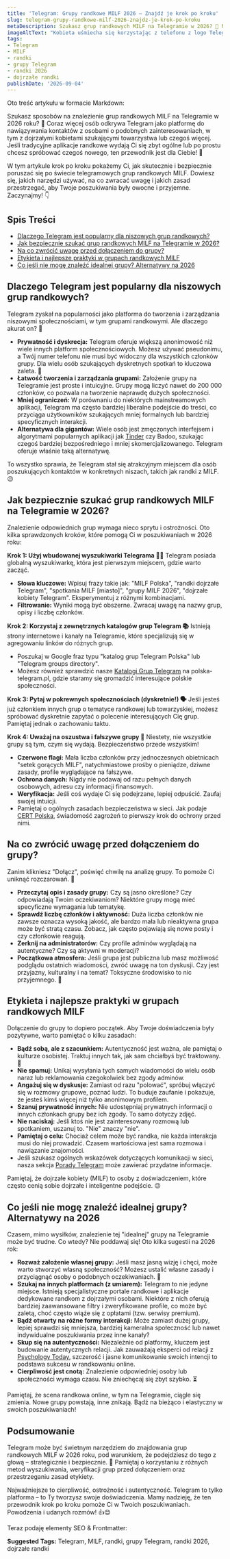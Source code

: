 ```yaml
---
title: 'Telegram: Grupy randkowe MILF 2026 – Znajdź je krok po kroku'
slug: telegram-grupy-randkowe-milf-2026-znajdz-je-krok-po-kroku
metaDescription: Szukasz grup randkowych MILF na Telegramie w 2026? 💖 Nasz przewodnik krok po kroku pomoże Ci bezpiecznie znaleźć i dołączyć do najlepszych społeczności!
imageAltText: "Kobieta uśmiecha się korzystając z telefonu z logo Telegram, symbolizując randki online z MILF.\n\n    *   Anchor Text: Katalogi Grup Telegram\n    *   Target Path: `/katalogi`\n*   **Embedded 2:**\n    *   Anchor Text: Porady Telegram\n    *   Target Path: `/porady/telegram`\n*   **Additional Suggestion 1:**\n    *   Phrase in article: \"Jeśli tradycyjne aplikacje randkowe wydają Ci się zbyt ogólne...\"\n    *   Suggested Anchor Text: tradycyjne aplikacje randkowe\n    *   Suggested Target Path: `/artykuly/alternatywy-dla-tindera` (lub inna strona porównująca/opisująca aplikacje randkowe)\n*   **Additional Suggestion 2:**\n    *   Phrase in article: \"...bezpieczeństwo przede wszystkim!\" (w sekcji o oszustwach)\n    *   Suggested Anchor Text: bezpieczeństwo przede wszystkim\n    *   Suggested Target Path: `/bezpieczenstwo/telegram` (lub ogólna kategoria o bezpieczeństwie online na stronie)"
tags:
- Telegram
- MILF
- randki
- grupy Telegram
- randki 2026
- dojrzałe randki
publishDate: '2026-09-04'
---
```


Oto treść artykułu w formacie Markdown:

Szukasz sposobów na znalezienie grup randkowych MILF na Telegramie w 2026 roku? 🤔 Coraz więcej osób odkrywa Telegram jako platformę do nawiązywania kontaktów z osobami o podobnych zainteresowaniach, w tym z dojrzałymi kobietami szukającymi towarzystwa lub czegoś więcej. Jeśli tradycyjne aplikacje randkowe wydają Ci się zbyt ogólne lub po prostu chcesz spróbować czegoś nowego, ten przewodnik jest dla Ciebie! 🚀

W tym artykule krok po kroku pokażemy Ci, jak skutecznie i bezpiecznie poruszać się po świecie telegramowych grup randkowych MILF. Dowiesz się, jakich narzędzi używać, na co zwracać uwagę i jakich zasad przestrzegać, aby Twoje poszukiwania były owocne i przyjemne. Zaczynajmy! 👇

## Spis Treści
- [Dlaczego Telegram jest popularny dla niszowych grup randkowych?](#dlaczego-telegram-jest-popularny-dla-niszowych-grup-randkowych)
- [Jak bezpiecznie szukać grup randkowych MILF na Telegramie w 2026?](#jak-bezpiecznie-szukac-grup-randkowych-milf-na-telegramie-w-2026)
- [Na co zwrócić uwagę przed dołączeniem do grupy?](#na-co-zwrocic-uwage-przed-dołaczeniem-do-grupy)
- [Etykieta i najlepsze praktyki w grupach randkowych MILF](#etykieta-i-najlepsze-praktyki-w-grupach-randkowych-milf)
- [Co jeśli nie mogę znaleźć idealnej grupy? Alternatywy na 2026](#co-jesli-nie-moge-znalezc-idealnej-grupy-alternatywy-na-2026)

## Dlaczego Telegram jest popularny dla niszowych grup randkowych?

Telegram zyskał na popularności jako platforma do tworzenia i zarządzania niszowymi społecznościami, w tym grupami randkowymi. Ale dlaczego akurat on? 🤔

*   **Prywatność i dyskrecja:** Telegram oferuje większą anonimowość niż wiele innych platform społecznościowych. Możesz używać pseudonimu, a Twój numer telefonu nie musi być widoczny dla wszystkich członków grupy. Dla wielu osób szukających dyskretnych spotkań to kluczowa zaleta. 🤫
*   **Łatwość tworzenia i zarządzania grupami:** Założenie grupy na Telegramie jest proste i intuicyjne. Grupy mogą liczyć nawet do 200 000 członków, co pozwala na tworzenie naprawdę dużych społeczności.
*   **Mniej ograniczeń:** W porównaniu do niektórych mainstreamowych aplikacji, Telegram ma często bardziej liberalne podejście do treści, co przyciąga użytkowników szukających mniej formalnych lub bardziej specyficznych interakcji.
*   **Alternatywa dla gigantów:** Wiele osób jest zmęczonych interfejsem i algorytmami popularnych aplikacji jak [Tinder](https://tinder.com) czy Badoo, szukając czegoś bardziej bezpośredniego i mniej skomercjalizowanego. Telegram oferuje właśnie taką alternatywę.

To wszystko sprawia, że Telegram stał się atrakcyjnym miejscem dla osób poszukujących kontaktów w konkretnych niszach, takich jak randki z MILF. 😉

## Jak bezpiecznie szukać grup randkowych MILF na Telegramie w 2026?

Znalezienie odpowiednich grup wymaga nieco sprytu i ostrożności. Oto kilka sprawdzonych kroków, które pomogą Ci w poszukiwaniach w 2026 roku:

**Krok 1: Użyj wbudowanej wyszukiwarki Telegrama 🕵️‍♀️**
Telegram posiada globalną wyszukiwarkę, która jest pierwszym miejscem, gdzie warto zacząć.
*   **Słowa kluczowe:** Wpisuj frazy takie jak: "MILF Polska", "randki dojrzałe Telegram", "spotkania MILF [miasto]", "grupy MILF 2026", "dojrzałe kobiety Telegram". Eksperymentuj z różnymi kombinacjami.
*   **Filtrowanie:** Wyniki mogą być obszerne. Zwracaj uwagę na nazwy grup, opisy i liczbę członków.

**Krok 2: Korzystaj z zewnętrznych katalogów grup Telegram 📚**
Istnieją strony internetowe i kanały na Telegramie, które specjalizują się w agregowaniu linków do różnych grup.
*   Poszukaj w Google fraz typu "katalog grup Telegram Polska" lub "Telegram groups directory".
*   Możesz również sprawdzić nasze [Katalogi Grup Telegram](/katalogi) na polska-telegram.pl, gdzie staramy się gromadzić interesujące polskie społeczności.

**Krok 3: Pytaj w pokrewnych społecznościach (dyskretnie!) 🗣️**
Jeśli jesteś już członkiem innych grup o tematyce randkowej lub towarzyskiej, możesz spróbować dyskretnie zapytać o polecenie interesujących Cię grup. Pamiętaj jednak o zachowaniu taktu.

**Krok 4: Uważaj na oszustwa i fałszywe grupy 🚩**
Niestety, nie wszystkie grupy są tym, czym się wydają. Bezpieczeństwo przede wszystkim!
*   **Czerwone flagi:** Mała liczba członków przy jednoczesnych obietnicach "setek gorących MILF", natychmiastowe prośby o pieniądze, dziwne zasady, profile wyglądające na fałszywe.
*   **Ochrona danych:** Nigdy nie podawaj od razu pełnych danych osobowych, adresu czy informacji finansowych.
*   **Weryfikacja:** Jeśli coś wydaje Ci się podejrzane, lepiej odpuścić. Zaufaj swojej intuicji.
*   Pamiętaj o ogólnych zasadach bezpieczeństwa w sieci. Jak podaje [CERT Polska](https://www.cert.pl/ouch/), świadomość zagrożeń to pierwszy krok do ochrony przed nimi.

## Na co zwrócić uwagę przed dołączeniem do grupy?

Zanim klikniesz "Dołącz", poświęć chwilę na analizę grupy. To pomoże Ci uniknąć rozczarowań. 🧐

*   **Przeczytaj opis i zasady grupy:** Czy są jasno określone? Czy odpowiadają Twoim oczekiwaniom? Niektóre grupy mogą mieć specyficzne wymagania lub tematykę.
*   **Sprawdź liczbę członków i aktywność:** Duża liczba członków nie zawsze oznacza wysoką jakość, ale bardzo mała lub nieaktywna grupa może być stratą czasu. Zobacz, jak często pojawiają się nowe posty i czy członkowie reagują.
*   **Zerknij na administratorów:** Czy profile adminów wyglądają na autentyczne? Czy są aktywni w moderacji?
*   **Początkowa atmosfera:** Jeśli grupa jest publiczna lub masz możliwość podglądu ostatnich wiadomości, zwróć uwagę na ton dyskusji. Czy jest przyjazny, kulturalny i na temat? Toksyczne środowisko to nic przyjemnego. 😬

## Etykieta i najlepsze praktyki w grupach randkowych MILF

Dołączenie do grupy to dopiero początek. Aby Twoje doświadczenia były pozytywne, warto pamiętać o kilku zasadach:

*   **Bądź sobą, ale z szacunkiem:** Autentyczność jest ważna, ale pamiętaj o kulturze osobistej. Traktuj innych tak, jak sam chciałbyś być traktowany. 💖
*   **Nie spamuj:** Unikaj wysyłania tych samych wiadomości do wielu osób naraz lub reklamowania czegokolwiek bez zgody adminów.
*   **Angażuj się w dyskusje:** Zamiast od razu "polować", spróbuj włączyć się w rozmowy grupowe, poznać ludzi. To buduje zaufanie i pokazuje, że jesteś kimś więcej niż tylko anonimowym profilem.
*   **Szanuj prywatność innych:** Nie udostępniaj prywatnych informacji o innych członkach grupy bez ich zgody. To samo dotyczy zdjęć.
*   **Nie naciskaj:** Jeśli ktoś nie jest zainteresowany rozmową lub spotkaniem, uszanuj to. "Nie" znaczy "nie".
*   **Pamiętaj o celu:** Chociaż celem może być randka, nie każda interakcja musi do niej prowadzić. Czasem wartościowa jest sama rozmowa i nawiązanie znajomości.
*   Jeśli szukasz ogólnych wskazówek dotyczących komunikacji w sieci, nasza sekcja [Porady Telegram](/porady/telegram) może zawierać przydatne informacje.

Pamiętaj, że dojrzałe kobiety (MILF) to osoby z doświadczeniem, które często cenią sobie dojrzałe i inteligentne podejście. 😉

## Co jeśli nie mogę znaleźć idealnej grupy? Alternatywy na 2026

Czasem, mimo wysiłków, znalezienie tej "idealnej" grupy na Telegramie może być trudne. Co wtedy? Nie poddawaj się! Oto kilka sugestii na 2026 rok:

*   **Rozważ założenie własnej grupy:** Jeśli masz jasną wizję i chęci, może warto stworzyć własną społeczność? Możesz ustalić własne zasady i przyciągnąć osoby o podobnych oczekiwaniach. 💪
*   **Szukaj na innych platformach (z umiarem):** Telegram to nie jedyne miejsce. Istnieją specjalistyczne portale randkowe i aplikacje dedykowane randkom z dojrzałymi osobami. Niektóre z nich oferują bardziej zaawansowane filtry i zweryfikowane profile, co może być zaletą, choć często wiąże się z opłatami (tzw. serwisy premium).
*   **Bądź otwarty na różne formy interakcji:** Może zamiast dużej grupy, lepiej sprawdzi się mniejsza, bardziej kameralna społeczność lub nawet indywidualne poszukiwania przez inne kanały?
*   **Skup się na autentyczności:** Niezależnie od platformy, kluczem jest budowanie autentycznych relacji. Jak zauważają eksperci od relacji z [Psychology Today](https://www.psychologytoday.com/intl/basics/online-dating), szczerość i jasne komunikowanie swoich intencji to podstawa sukcesu w randkowaniu online.
*   **Cierpliwość jest cnotą:** Znalezienie odpowiedniej osoby lub społeczności wymaga czasu. Nie zniechęcaj się zbyt szybko. ⏳

Pamiętaj, że scena randkowa online, w tym na Telegramie, ciągle się zmienia. Nowe grupy powstają, inne znikają. Bądź na bieżąco i elastyczny w swoich poszukiwaniach!

## Podsumowanie

Telegram może być świetnym narzędziem do znajdowania grup randkowych MILF w 2026 roku, pod warunkiem, że podejdziesz do tego z głową – strategicznie i bezpiecznie. 🌟 Pamiętaj o korzystaniu z różnych metod wyszukiwania, weryfikacji grup przed dołączeniem oraz przestrzeganiu zasad etykiety.

Najważniejsze to cierpliwość, ostrożność i autentyczność. Telegram to tylko platforma – to Ty tworzysz swoje doświadczenia. Mamy nadzieję, że ten przewodnik krok po kroku pomoże Ci w Twoich poszukiwaniach. Powodzenia i udanych rozmów! 👍😊

Teraz podaję elementy SEO & Frontmatter:




**Suggested Tags:**
Telegram, MILF, randki, grupy Telegram, randki 2026, dojrzałe randki
